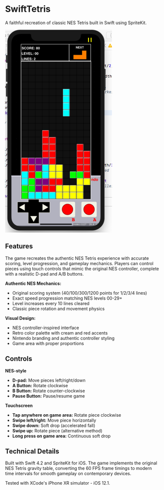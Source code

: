 # SwiftTetris

A faithful recreation of classic NES Tetris built in Swift using SpriteKit.

![SwiftTetris Screenshot](TetrisCapture.png)

## Features

The game recreates the authentic NES Tetris experience with accurate scoring, level progression, and gameplay mechanics. Players can control pieces using touch controls that mimic the original NES controller, complete with a realistic D-pad and A/B buttons.

**Authentic NES Mechanics:**
- Original scoring system (40/100/300/1200 points for 1/2/3/4 lines)
- Exact speed progression matching NES levels 00-29+
- Level increases every 10 lines cleared
- Classic piece rotation and movement physics

**Visual Design:**
- NES controller-inspired interface
- Retro color palette with cream and red accents
- Nintendo branding and authentic controller styling
- Game area with proper proportions

## Controls

**NES-style**
- **D-pad:** Move pieces left/right/down
- **A Button:** Rotate clockwise  
- **B Button:** Rotate counter-clockwise
- **Pause Button:** Pause/resume game

**Touchscreen**
- **Tap anywhere on game area:** Rotate piece clockwise
- **Swipe left/right:** Move piece horizontally
- **Swipe down:** Soft drop (accelerated fall)
- **Swipe up:** Rotate piece (alternative method)
- **Long press on game area:** Continuous soft drop


## Technical Details

Built with Swift 4.2 and SpriteKit for iOS. The game implements the original NES Tetris gravity table, converting the 60 FPS frame timings to modern time intervals for smooth gameplay on contemporary devices.

Tested with XCode's iPhone XR simulator - iOS 12.1.